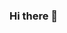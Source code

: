 ### Hi there 👋

<!--
**hoplar/hoplar** is a ✨ _special_ ✨ repository because its `README.md` (this file) appears on your GitHub profile.

Here are some ideas to get you started:

- 🔭 I’m currently working on finishing university
- 🌱 I’m currently learning computer science
- 😄 Pronouns: they/them
- ⚡ Fun fact: all toads are frogs, but not all frogs are toads

